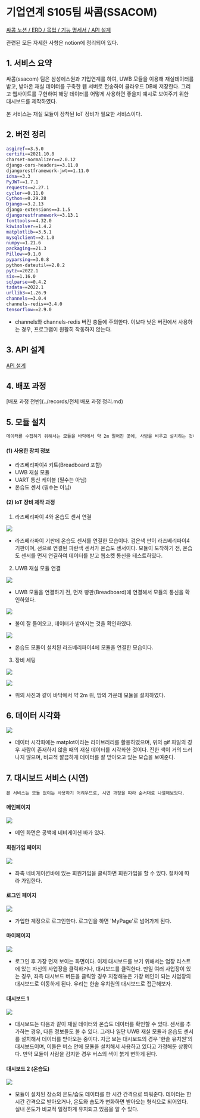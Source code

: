 # 기업연계 S105팀 싸콤(SSACOM)



[싸콤 노션 / ERD / 목업 / 기능 명세서 / API 설계](https://ninth-tax-ce2.notion.site/c000cf794ec14a3e875947da995ed7ce)

관련된 모든 자세한 사항은 notion에 정리되어 있다.








## 1. 서비스 요약

 싸콤(ssacom) 팀은 삼성에스원과 기업연계를 하여, UWB 모듈을 이용해 재실데이터를 받고, 받아온 재실 데이터를 구축한 웹 서버로 전송하여 클라우드 DB에 저장한다. 그리고 웹사이트를 구현하여 해당 데이터를 어떻게 사용하면 좋을지 예시로 보여주기 위한 대시보드를 제작하였다.

 본 서비스는 재실 모듈이 장착된 IoT 장비가 필요한 서비스이다.







## 2. 버전 정리

```bash
asgiref==3.5.0
certifi==2021.10.8
charset-normalizer==2.0.12
django-cors-headers==3.11.0
djangorestframework-jwt==1.11.0
idna==3.3
PyJWT==1.7.1
requests==2.27.1
cycler==0.11.0
Cython==0.29.28
Django==3.2.13
django-extensions==3.1.5
djangorestframework==3.13.1
fonttools==4.32.0
kiwisolver==1.4.2
matplotlib==3.5.1
mysqlclient==2.1.0
numpy==1.21.6
packaging==21.3
Pillow==9.1.0
pyparsing==3.0.8
python-dateutil==2.8.2
pytz==2022.1
six==1.16.0
sqlparse==0.4.2
tzdata==2022.1
urllib3==1.26.9
channels==3.0.4
channels-redis==3.4.0
tensorflow==2.9.0
```

- channels와 channels-redis 버전 충돌에 주의한다. 이보다 낮은 버전에서 사용하는 경우, 프로그램이 원활히 작동하지 않는다.









## 3. API 설계

[API 설계](https://www.notion.so/7136f146e4a34c0dbe6b9d2deccb8ae9)







## 4. 배포 과정

[배포 과정 전반](../records/전체 배포 과정 정리.md)







## 5. 모듈 설치

```bash
데이터를 수집하기 위해서는 모듈을 바닥에서 약 2m 떨어진 곳에, 사방을 비우고 설치하는 것이 기본이다.
```

#### (1) 사용한 장치 정보

- 라즈베리파이4 키트(Breadboard 포함)
- UWB 재실 모듈
- UART 통신 케이블 (필수는 아님)
- 온습도 센서 (필수는 아님)







#### (2) IoT 장비 제작 과정

1. 라즈베리파이 4와 온습도 센서 연결

![](records/assets/thsensor.jpg)

- 라즈베라파이 기판에 온습도 센서를 연결한 모습이다. 검은색 판이 라즈베리파이4 기판이며, 선으로 연결된 파란색 센서가 온습도 센서이다. 모듈이 도착하기 전, 온습도 센서를 먼저 연결하여 데이터를 받고 웹소켓 통신을 테스트하였다.







2. UWB 재실 모듈 연결

![](records/assets/moduleoff.png) 

- UWB 모듈을 연결하기 전, 먼저 빵판(Breadboard)에 연결해서 모듈의 통신을 확인하였다.







![](records/assets/moduleon.png)

- 불이 잘 들어오고, 데이터가 받아지는 것을 확인하였다.







![](records/assets/raspberrypi.jpg)

- 온습도 모듈이 설치된 라즈베리파이4에 모듈을 연결한 모습이다.







3. 장비 세팅

![](records/assets/use1.jpg)



![](records/assets/use2.jpg)

- 위의 사진과 같이 바닥에서 약 2m 위, 방의 가운데 모듈을 설치하였다.









## 6. 데이터 시각화

![](records/assets/nopersondata.gif)

- 데이터 시각화에는 matplot이라는 라이브러리를 활용하였으며, 위의 gif 파일의 경우 사람이 존재하지 않을 때의 재실 데이터를 시각화한 것이다. 진한 색이 거의 드러나지 않으며, 비교적 깔끔하게 데이터를 잘 받아오고 있는 모습을 보여준다.













## 7. 대시보드 서비스 (시연)

```
본 서비스는 모듈 없이는 사용하기 어려우므로, 시연 과정을 따라 순서대로 나열해보았다.
```

#### 메인페이지

![](records/assets/mainpage.png)

- 메인 화면은 공백에 네비게이션 바가 있다.









#### 회원가입 페이지

![](records/assets/signup.png)

- 좌측 네비게이션바에 있는 회원가입을 클릭하면 회원가입을 할 수 있다. 절차에 따라 가입한다.









#### 로그인 페이지

![](records/assets/login.png)

- 가입한 계정으로 로그인한다. 로그인을 하면 'MyPage'로 넘어가게 된다.









#### 마이페이지

![](records/assets/mypage.png)

- 로그인 후 가장 먼저 보이는 화면이다. 이제 대시보드를 보기 위해서는 업장 리스트에 있는 자신의 사업장을 클릭하거나, 대시보드를 클릭한다. 만일 여러 사업장이 있는 경우, 좌측 대시보드 버튼을 클릭할 경우 지정해놓은 가장 메인이 되는 사업장의 대시보드로 이동하게 된다. 우리는 한솔 유치원의 대시보드로 접근해보자.









#### 대시보드 1

![](records/assets/dashboard.PNG)

- 대시보드는 다음과 같이 재실 데이터와 온습도 데이터를 확인할 수 있다. 센서를 추가하는 경우, 다른 정보들도 볼 수 있다. 그러나 일단 UWB 재실 모듈과 온습도 센서를 설치해서 데이터를 받아오는 중이다. 지금 보는 대시보드의 경우 '한솔 유치원'의 대시보드이며, 이들은 버스 안에 모듈을 설치해서 사용하고 있다고 가정해둔 상황이다. 만약 모듈이 사람을 감지한 경우 버스의 색이 붉게 변하게 된다.









#### 대시보드 2 (온습도)

![](records/assets/dashboard2.png)

- 모듈이 설치된 장소의 온도/습도 데이터를 한 시간 간격으로 띄워준다. 데이터는 한 시간 간격으로 받아오거나, 온도와 습도가 변화하면 받아오는 형식으로 되어있다. 실내 온도가 비교적 일정하게 유지되고 있음을 알 수 있다.

